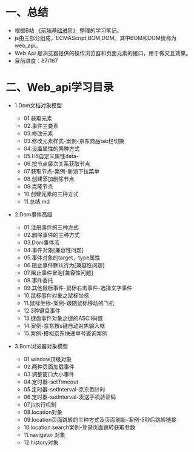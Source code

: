 # 一、总结
+ 根据B站 [《前端基础进阶》](https://www.bilibili.com/video/BV1k4411w7sV) 整理的学习笔记。 
+ js由三部分组成，ECMAScript,BOM,DOM。其中BOM和DOM统称为web_api。
+ Web Api 是浏览器提供的操作浏览器和页面元素的接口，用于做交互效果。
+ 目前进度：87/167

# 二、Web_api学习目录
+ 1.Dom文档对象模型
    - 01.获取元素
    - 02.事件三要素
    - 03.修改元素
    - 03.修改元素样式-案例-京东商品tab栏切换
    - 04.设置属性的两种方式
    - 05.H5自定义属性data-
    - 06.按节点层次关系获取节点
    - 07.获取节点-案例-新浪下拉菜单
    - 08.创建添加删除节点
    - 09.克隆节点
    - 10.创建元素的三种方式
    - 11.总结.md
    
 + 2.Dom事件高级
    - 01.注册事件的三种方式
    - 02.删除事件的三种方式
    - 03.Dom事件流
    - 04.事件对象[兼容性问题]
    - 05.事件对象的target，type属性
    - 06.阻止事件默认行为[兼容性问题]
    - 07.阻止事件冒泡[兼容性问题]
    - 08.事件委托
    - 09.其他鼠标事件-鼠标右击事件-选择文字事件
    - 10.鼠标事件对象之鼠标坐标
    - 11.鼠标坐标-案例-跟随鼠标移动的飞机
    - 12.3种键盘事件
    - 13.键盘事件对象之键的ASCII码值
    - 14.案例-京东按s键自动对焦输入框
    - 15.案例-模拟京东快递单号查询案例

+ 3.Bom浏览器对象模型
    - 01.window顶级对象
    - 02.两种页面加载事件
    - 03.调整窗口大小事件
    - 04.定时器-setTimeout
    - 05.定时器-setInterval-京东倒计时
    - 06.定时器-setInterval-发送手机验证码
    - 07.js执行机制
    - 08.location对象
    - 09.location页面跳转的三种方式及页面刷新-案例-5秒后跳转链接
    - 10.location.search案例-登录页面跳转获取参数
    - 11.navigator 对象
    - 12.history对象
    
